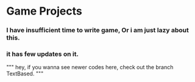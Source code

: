 # Game Projects

### I have insufficient time to write game, Or i am just lazy about this.

### it has few updates on it.
"""
hey, if you wanna see newer codes here, check out the branch TextBased.
"""
